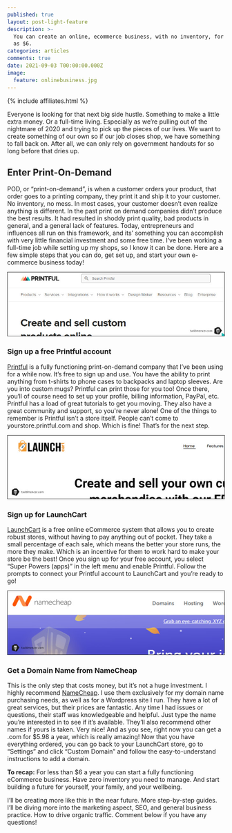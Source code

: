 ```yaml
---
published: true
layout: post-light-feature
description: >-
  You can create an online, ecommerce business, with no inventory, for as little
  as $6.
categories: articles
comments: true
date: 2021-09-03 T00:00:00.000Z
image:
  feature: onlinebusiness.jpg
---
```


{% include affiliates.html %}

Everyone is looking for that next big side hustle. Something to make a little extra money. Or a full-time living. Especially as we’re pulling out of the nightmare of 2020 and trying to pick up the pieces of our lives. We want to create something of our own so if our job closes shop, we have something to fall back on. After all, we can only rely on government handouts for so long before that dries up.

## Enter Print-On-Demand
POD, or “print-on-demand”, is when a customer orders your product, that order goes to a printing company, they print it and ship it to your customer. No inventory, no mess. In most cases, your customer doesn’t even realize anything is different. 
In the past print on demand companies didn’t produce the best results. It had resulted in shoddy print quality, bad products in general, and a general lack of features. 
Today, entrepreneurs and influences all run on this framework, and its’ something you can accomplish with very little financial investment and some free time. I’ve been working a full-time job while setting up my shops, so I know it can be done. 
Here are a few simple steps that you can do, get set up, and start your own e-commerce business today!

<a href="https://www.printful.com/a/3531971:f8bd55c723e78cce108337c3ae036488" target="_blank"><img src="/images/posts/printful.jpg" alt="Sign up for a free Printful account"></a>
### Sign up a free Printful account
<a href="https://www.printful.com/a/3531971:f8bd55c723e78cce108337c3ae036488" target="_blank">Printful</a> is a fully functioning print-on-demand company that I’ve been using for a while now. It’s free to sign up and use. You have the ability to print anything from t-shirts to phone cases to backpacks and laptop sleeves. Are you into custom mugs? Printful can print those for you too!
Once there, you‘ll of course need to set up your profile, billing information, PayPal, etc. Printful has a load of great tutorials to get you moving. They also have a great community and support, so you're never alone!
One of the things to remember is Printful isn’t a store itself. People can’t come to yourstore.printful.com and shop. Which is fine! That’s for the next step.

<a href="https://launchcart.com/" target="_blank"><img src="/images/posts/launchcart.jpg" alt="Sign up for a free LaunchCart account"></a>
### Sign up for LaunchCart
<a href="https://launchcart.com/" target="_blank">LaunchCart</a> is a free online eCommerce system that allows you to create robust stores, without having to pay anything out of pocket. They take a small percentage of each sale, which means the better your store runs, the more they make. Which is an incentive for them to work hard to make your store be the best!
Once you sign up for your free account, you select “Super Powers (apps)” in the left menu and enable Printful. Follow the prompts to connect your Printful account to LaunchCart and you’re ready to go!

<a href="https://www.tkqlhce.com/f9104qgpmgo35448C65B435586A989" target="_blank"><img src="/images/posts/namecheap.jpg" alt="Get a cheap domain name with NameCheap"></a>
### Get a Domain Name from NameCheap
This is the only step that costs money, but it’s not a huge investment. I highly recommend <a href="https://www.tkqlhce.com/f9104qgpmgo35448C65B435586A989" target="_blank">NameCheap</a>. I use them exclusively for my domain name purchasing needs, as well as for a Wordpress site I run. They have a lot of great services, but their prices are fantastic. Any time I had issues or questions, their staff was knowledgeable and helpful.
Just type the name you’re interested in to see if it’s available. They’ll also recommend other names if yours is taken. Very nice! 
And as you see, right now you can get a .com for $5.98 a year, which is really amazing!
Now that you have everything ordered, you can go back to your LaunchCart store, go to “Settings” and click “Custom Domain” and follow the easy-to-understand instructions to add a domain.

**To recap:** For less than $6 a year you can start a fully functioning eCommerce business. Have zero inventory you need to manage. And start building a future for yourself, your family, and your wellbeing.

I’ll be creating more like this in the near future. More step-by-step guides. I’ll be diving more into the marketing aspect, SEO, and general business practice. How to drive organic traffic. 
Comment below if you have any questions!





